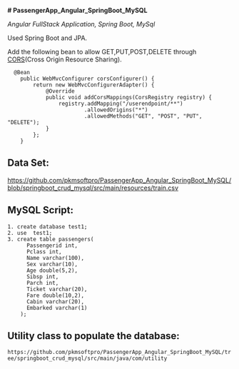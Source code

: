 **# PassengerApp_Angular_SpringBoot_MySQL**  

*Angular FullStack Application, Spring Boot, MySql*


Used Spring Boot and JPA.  

Add the following bean to allow GET,PUT,POST,DELETE through [CORS](https://developer.mozilla.org/en-US/docs/Web/HTTP/CORS)(Cross Origin Resource Sharing).

```
  @Bean
    public WebMvcConfigurer corsConfigurer() {
        return new WebMvcConfigurerAdapter() {
            @Override
            public void addCorsMappings(CorsRegistry registry) {
                registry.addMapping("/userendpoint/**")
                        .allowedOrigins("*")
                        .allowedMethods("GET", "POST", "PUT", "DELETE");
            }
        };
    }
```
## Data Set:  
https://github.com/pkmsoftpro/PassengerApp_Angular_SpringBoot_MySQL/blob/springboot_crud_mysql/src/main/resources/train.csv  

## MySQL Script:

```
1. create database test1;
2. use  test1;
3. create table passengers(
      Passengerid int,
      Pclass int,
      Name varchar(100),
      Sex varchar(10),
      Age double(5,2),
      Sibsp int,
      Parch int,
      Ticket varchar(20),
      Fare double(10,2),
      Cabin varchar(20),
      Embarked varchar(1)
    ); 
```

## Utility class to populate the database:
  ```https://github.com/pkmsoftpro/PassengerApp_Angular_SpringBoot_MySQL/tree/springboot_crud_mysql/src/main/java/com/utility```
